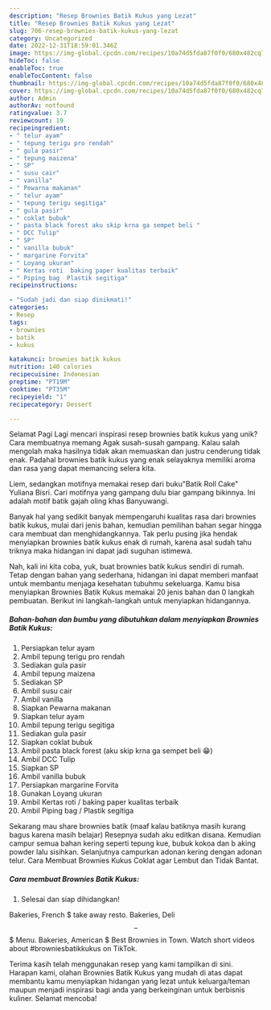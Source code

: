 ```yaml
---
description: "Resep Brownies Batik Kukus yang Lezat"
title: "Resep Brownies Batik Kukus yang Lezat"
slug: 706-resep-brownies-batik-kukus-yang-lezat
category: Uncategorized
date: 2022-12-31T18:59:01.346Z
image: https://img-global.cpcdn.com/recipes/10a74d5fda87f0f0/680x482cq70/brownies-batik-kukus-foto-resep-utama.jpg
hideToc: false
enableToc: true
enableTocContent: false
thumbnail: https://img-global.cpcdn.com/recipes/10a74d5fda87f0f0/680x482cq70/brownies-batik-kukus-foto-resep-utama.jpg
cover: https://img-global.cpcdn.com/recipes/10a74d5fda87f0f0/680x482cq70/brownies-batik-kukus-foto-resep-utama.jpg
author: Admin
authorAv: notfound
ratingvalue: 3.7
reviewcount: 19
recipeingredient:
- " telur ayam"
- " tepung terigu pro rendah"
- " gula pasir"
- " tepung maizena"
- " SP"
- " susu cair"
- " vanilla"
- " Pewarna makanan"
- " telur ayam"
- " tepung terigu segitiga"
- " gula pasir"
- " coklat bubuk"
- " pasta black forest aku skip krna ga sempet beli "
- " DCC Tulip"
- " SP"
- " vanilla bubuk"
- " margarine Forvita"
- " Loyang ukuran"
- " Kertas roti  baking paper kualitas terbaik"
- " Piping bag  Plastik segitiga"
recipeinstructions:

- "Sudah jadi dan siap dinikmati!"
categories:
- Resep
tags:
- brownies
- batik
- kukus

katakunci: brownies batik kukus 
nutrition: 140 calories
recipecuisine: Indonesian
preptime: "PT19M"
cooktime: "PT35M"
recipeyield: "1"
recipecategory: Dessert

---
```



Selamat Pagi Lagi mencari inspirasi resep brownies batik kukus yang unik? Cara membuatnya memang Agak susah-susah gampang. Kalau salah mengolah maka hasilnya tidak akan memuaskan dan justru cenderung tidak enak. Padahal brownies batik kukus yang enak selayaknya memiliki aroma dan rasa yang dapat memancing selera kita.


Liem, sedangkan motifnya memakai resep dari buku&#34;Batik Roll Cake&#34; Yuliana Bisri. Cari motifnya yang gampang dulu biar gampang bikinnya. Ini adalah motif batik gajah oling khas Banyuwangi.

Banyak hal yang sedikit banyak mempengaruhi kualitas rasa dari brownies batik kukus, mulai dari jenis bahan, kemudian pemilihan bahan segar hingga cara membuat dan menghidangkannya. Tak perlu pusing jika hendak menyiapkan brownies batik kukus enak di rumah, karena asal sudah tahu triknya maka hidangan ini dapat jadi suguhan istimewa.


Nah, kali ini kita coba, yuk, buat brownies batik kukus sendiri di rumah. Tetap dengan bahan yang sederhana, hidangan ini dapat memberi manfaat untuk membantu menjaga kesehatan tubuhmu sekeluarga. Kamu bisa menyiapkan Brownies Batik Kukus memakai 20 jenis bahan dan 0 langkah pembuatan. Berikut ini langkah-langkah untuk menyiapkan hidangannya.

<!--inarticleads1-->

##### Bahan-bahan dan bumbu yang dibutuhkan dalam menyiapkan Brownies Batik Kukus:

1. Persiapkan  telur ayam
1. Ambil  tepung terigu pro rendah
1. Sediakan  gula pasir
1. Ambil  tepung maizena
1. Sediakan  SP
1. Ambil  susu cair
1. Ambil  vanilla
1. Siapkan  Pewarna makanan
1. Siapkan  telur ayam
1. Ambil  tepung terigu segitiga
1. Sediakan  gula pasir
1. Siapkan  coklat bubuk
1. Ambil  pasta black forest (aku skip krna ga sempet beli 😁)
1. Ambil  DCC Tulip
1. Siapkan  SP
1. Ambil  vanilla bubuk
1. Persiapkan  margarine Forvita
1. Gunakan  Loyang ukuran
1. Ambil  Kertas roti / baking paper kualitas terbaik
1. Ambil  Piping bag / Plastik segitiga


Sekarang mau share brownies batik (maaf kalau batiknya masih kurang bagus karena masih belajar) Resepnya sudah aku editkan disana. Kemudian campur semua bahan kering seperti tepung kue, bubuk kokoa dan b aking powder lalu sisihkan. Selanjutnya campurkan adonan kering dengan adonan telur. Cara Membuat Brownies Kukus Coklat agar Lembut dan Tidak Bantat. 

<!--inarticleads2-->

##### Cara membuat Brownies Batik Kukus:


1. Selesai dan siap dihidangkan!

Bakeries, French $ take away resto. Bakeries, Deli $$ - $$$ Menu. Bakeries, American $ Best Brownies in Town. Watch short videos about #browniesbatikkukus on TikTok. 

Terima kasih telah menggunakan resep yang kami tampilkan di sini. Harapan kami, olahan Brownies Batik Kukus yang mudah di atas dapat membantu kamu menyiapkan hidangan yang lezat untuk keluarga/teman maupun menjadi inspirasi bagi anda yang berkeinginan untuk berbisnis kuliner. Selamat mencoba!
